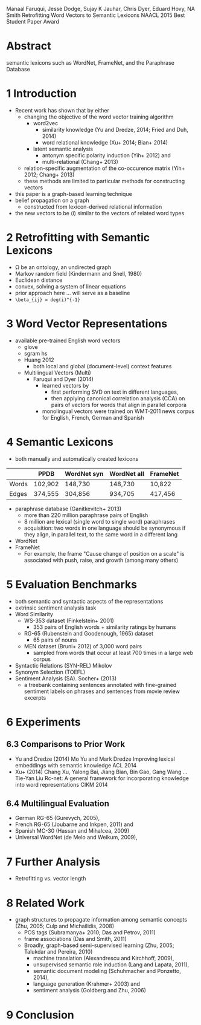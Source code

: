 Manaal Faruqui, Jesse Dodge, Sujay K Jauhar, Chris Dyer, Eduard Hovy, NA Smith
Retrofitting Word Vectors to Semantic Lexicons
NAACL 2015 Best Student Paper Award

# Abstract

semantic lexicons such as WordNet, FrameNet, and the Paraphrase Database

# 1 Introduction

* Recent work has shown that by either
  * changing the objective of the word vector training algorithm
    * word2vec
      * similarity knowledge (Yu and Dredze, 2014; Fried and Duh, 2014)
      * word relational knowledge (Xu+ 2014; Bian+ 2014)
    * latent semantic analysis
      * antonym specific polarity induction (Yih+ 2012) and
      * multi-relational (Chang+ 2013)
  * relation-specific augmentation of the co-occurence matrix
    (Yih+ 2012; Chang+ 2013)
  * these methods are limited to particular methods for constructing vectors
* this paper is a graph-based learning technique
* belief propagation on a graph
  * constructed from lexicon-derived relational information
* the new vectors to be (i) similar to the vectors of related word types

# 2 Retrofitting with Semantic Lexicons

* Ω be an ontology, an undirected graph
* Markov random field (Kindermann and Snell, 1980)
* Euclidean distance
* convex, solving a system of linear equations
* prior approach here ... will serve as a baseline
* `\beta_{ij} = deg(i)^{-1}`

# 3 Word Vector Representations

* available pre-trained English word vectors
  * glove
  * sgram hs
  * Huang 2012
    * both local and global (document-level) context features
  * Multilingual Vectors (Multi)
    * Faruqui and Dyer (2014)
      * learned vectors by
        * first performing SVD on text in different languages,
        * then applying canonical correlation analysis (CCA)
          on pairs of vectors for words that align in parallel corpora
      * monolingual vectors were trained on WMT-2011 news corpus for
        English, French, German and Spanish

# 4 Semantic Lexicons

* both manually and automatically created lexicons

|	      |PPDB	    |WordNet syn	|WordNet all	|FrameNet |
|-------|---------|-------------|-------------|---------|
|Words	|102,902	|148,730	    |148,730	    |10,822   |
|Edges	|374,555	|304,856	    |934,705	    |417,456  |

* paraphrase database (Ganitkevitch+ 2013)
  * more than 220 million paraphrase pairs of English
  * 8 million are lexical (single word to single word) paraphrases
  * acquisition: two words in one language should be synonymous 
    if they align, in parallel text, to the same word in a different lang
* WordNet
* FrameNet
  * For example, the frame "Cause change of position on a scale" is associated
    with push, raise, and growth (among many others)

# 5 Evaluation Benchmarks

* both semantic and syntactic aspects of the representations
* extrinsic sentiment analysis task
* Word Similarity
  * WS-353 dataset (Finkelstein+ 2001)
    * 353 pairs of English words + similarity ratings by humans
  * RG-65 (Rubenstein and Goodenough, 1965) dataset
    * 65 pairs of nouns
  * MEN dataset (Bruni+ 2012) of 3,000 word pairs
    * sampled from words that occur at least 700 times in a large web corpus
* Syntactic Relations (SYN-REL) Mikolov
* Synonym Selection (TOEFL)
* Sentiment Analysis (SA). Socher+ (2013)
  * a treebank containing sentences annotated with fine-grained sentiment
    labels on phrases and sentences from movie review excerpts

# 6 Experiments

## 6.3 Comparisons to Prior Work

* Yu and Dredze (2014)
   Mo Yu and Mark Dredze
   Improving lexical embeddings with semantic knowledge
   ACL 2014
* Xu+ (2014)
   Chang Xu, Yalong Bai, Jiang Bian, Bin Gao, Gang Wang ... Tie-Yan Liu
   Rc-net: 
    A general framework for incorporating knowledge into word representations
   CIKM 2014 

## 6.4 Multilingual Evaluation

* German RG-65 (Gurevych, 2005),
* French RG-65 (Joubarne and Inkpen, 2011) and
* Spanish MC-30 (Hassan and Mihalcea, 2009)
* Universal WordNet (de Melo and Weikum, 2009),

# 7 Further Analysis

* Retrofitting vs. vector length

# 8 Related Work

* graph structures to propagate information among semantic concepts
  (Zhu, 2005; Culp and Michailidis, 2008)
  * POS tags (Subramanya+ 2010; Das and Petrov, 2011)
  * frame associations (Das and Smith, 2011)
  * Broadly, graph-based semi-supervised learning
    (Zhu, 2005; Talukdar and Pereira, 2010)
    * machine translation (Alexandrescu and Kirchhoff, 2009),
    * unsupervised semantic role induction (Lang and Lapata, 2011),
    * semantic document modeling (Schuhmacher and Ponzetto, 2014),
    * language generation (Krahmer+ 2003) and
    * sentiment analysis (Goldberg and Zhu, 2006)

# 9 Conclusion

